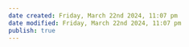 ```yaml
---
date created: Friday, March 22nd 2024, 11:07 pm
date modified: Friday, March 22nd 2024, 11:07 pm
publish: true
---
```

